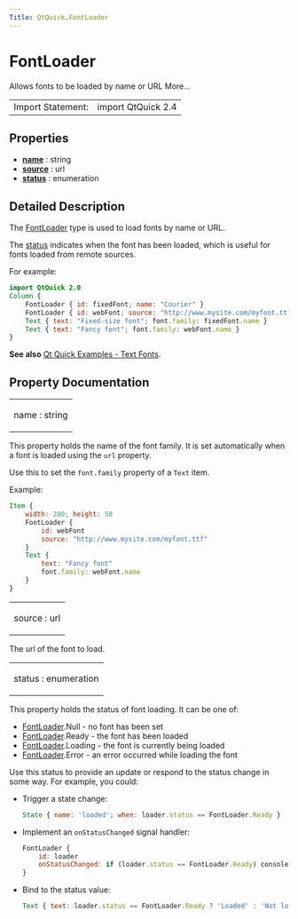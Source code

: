 ```yaml
---
Title: QtQuick.FontLoader
---
```

        
FontLoader
==========

<span class="subtitle"></span>
Allows fonts to be loaded by name or URL More...

|                   |                    |
|-------------------|--------------------|
| Import Statement: | import QtQuick 2.4 |

<span id="properties"></span>
Properties
----------

-   ****[name](#name-prop)**** : string
-   ****[source](#source-prop)**** : url
-   ****[status](#status-prop)**** : enumeration

<span id="details"></span>
Detailed Description
--------------------

The [FontLoader](index.html) type is used to load fonts by name or URL.

The [status](#status-prop) indicates when the font has been loaded, which is useful for fonts loaded from remote sources.

For example:

``` qml
import QtQuick 2.0
Column {
    FontLoader { id: fixedFont; name: "Courier" }
    FontLoader { id: webFont; source: "http://www.mysite.com/myfont.ttf" }
    Text { text: "Fixed-size font"; font.family: fixedFont.name }
    Text { text: "Fancy font"; font.family: webFont.name }
}
```

**See also** [Qt Quick Examples - Text Fonts](https://developer.ubuntu.comapps/qml/sdk-15.04.4/QtQuick.text/#fonts).

Property Documentation
----------------------

<table>
<colgroup>
<col width="100%" />
</colgroup>
<tbody>
<tr class="odd">
<td><p><span id="name-prop"></span><span class="name">name</span> : <span class="type">string</span></p></td>
</tr>
</tbody>
</table>

This property holds the name of the font family. It is set automatically when a font is loaded using the `url` property.

Use this to set the `font.family` property of a `Text` item.

Example:

``` qml
Item {
    width: 200; height: 50
    FontLoader {
        id: webFont
        source: "http://www.mysite.com/myfont.ttf"
    }
    Text {
        text: "Fancy font"
        font.family: webFont.name
    }
}
```

<table>
<colgroup>
<col width="100%" />
</colgroup>
<tbody>
<tr class="odd">
<td><p><span id="source-prop"></span><span class="name">source</span> : <span class="type">url</span></p></td>
</tr>
</tbody>
</table>

The url of the font to load.

<table>
<colgroup>
<col width="100%" />
</colgroup>
<tbody>
<tr class="odd">
<td><p><span id="status-prop"></span><span class="name">status</span> : <span class="type">enumeration</span></p></td>
</tr>
</tbody>
</table>

This property holds the status of font loading. It can be one of:

-   [FontLoader](index.html).Null - no font has been set
-   [FontLoader](index.html).Ready - the font has been loaded
-   [FontLoader](index.html).Loading - the font is currently being loaded
-   [FontLoader](index.html).Error - an error occurred while loading the font

Use this status to provide an update or respond to the status change in some way. For example, you could:

-   Trigger a state change:

    ``` qml
    State { name: 'loaded'; when: loader.status == FontLoader.Ready }
    ```

-   Implement an `onStatusChanged` signal handler:

    ``` qml
    FontLoader {
        id: loader
        onStatusChanged: if (loader.status == FontLoader.Ready) console.log('Loaded')
    }
    ```

-   Bind to the status value:

    ``` qml
    Text { text: loader.status == FontLoader.Ready ? 'Loaded' : 'Not loaded' }
    ```

